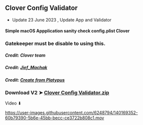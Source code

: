 ## Clover Config Validator
- Update 23 June 2023 , Update App and Validator

#### Simple macOS Appplication sanity check config.plist Clover
### Gatekeeper must be disable to using this.

##### Credit: Clover team 
##### Credit: [Jief_Machak](https://github.com/jief666)
##### Credit: [Create from Platypus](https://sveinbjorn.org/platypus)

### Download V2 ➤ [Clover Config Validator.zip](https://github.com/chris1111/Clover-Config-Validator/releases/tag/V2)

Video ⬇︎

https://user-images.githubusercontent.com/6248794/140169352-60b79390-5b6e-45bb-becc-ce3722b808c1.mov

